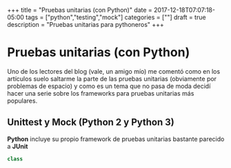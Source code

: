 +++
title = "Pruebas unitarias (con Python)"
date = 2017-12-18T07:07:18-05:00
tags = ["python","testing","mock"]
categories = [""]
draft = true
description = "Pruebas unitarias para pythoneros"
+++

# Pruebas unitarias (con Python)

Uno de los lectores del blog (vale, un amigo mío) me comentó como en los
artículos suelo saltarme la parte de las pruebas unitarias (obviamente por
problemas de espacio) y como es un tema que no pasa de moda decidí hacer una
serie sobre los frameworks para pruebas unitarias más populares.

## Unittest y Mock (Python 2 y Python 3)

**Python** incluye su propio framework de pruebas unitarias bastante parecido a
**JUnit**

```python
class
```
